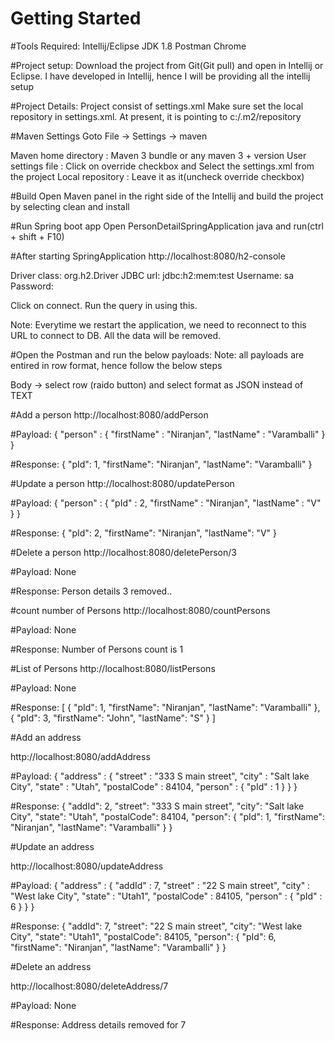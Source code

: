 # Getting Started

#Tools Required:
Intellij/Eclipse
JDK 1.8
Postman
Chrome

#Project setup:
Download the project from Git(Git pull) and open in Intellij or Eclipse. 
I have developed in Intellij, hence I will be providing all the intellij setup

#Project Details:
Project consist of settings.xml
Make sure set the local repository in settings.xml. At present, it is pointing to c:/.m2/repository 

#Maven Settings
Goto File -> Settings -> maven 

Maven home directory :  Maven 3 bundle or any maven 3 + version
User settings file : Click on override checkbox and Select the settings.xml from the project
Local repository : Leave it as it(uncheck override checkbox)

#Build
Open Maven panel in the right side of the Intellij and build the project by selecting clean and install

#Run Spring boot app 
Open PersonDetailSpringApplication java and run(ctrl + shift + F10)

#After starting SpringApplication
http://localhost:8080/h2-console

Driver class: org.h2.Driver
JDBC url: jdbc:h2:mem:test
Username: sa
Password: <No password required> 

Click on connect. Run the query in using this. 

Note: Everytime we restart the application, we need to reconnect to this URL to connect to DB.
All the data will be removed.

#Open the Postman and run the below payloads: 
Note: all payloads are entired in row format, hence follow the below steps

Body -> select row (raido button) and select format as JSON instead of TEXT

#Add a person
http://localhost:8080/addPerson

#Payload:
{
    "person" : {
        "firstName" : "Niranjan",
        "lastName" : "Varamballi"
    }
}

#Response:
{
    "pId": 1,
    "firstName": "Niranjan",
    "lastName": "Varamballi"
}

#Update a person
http://localhost:8080/updatePerson

#Payload:
{
    "person" : {
        "pId" : 2,
        "firstName" : "Niranjan",
        "lastName" : "V"
    }
}

#Response:
{
    "pId": 2,
    "firstName": "Niranjan",
    "lastName": "V"
}

#Delete a person
http://localhost:8080/deletePerson/3

#Payload:
None

#Response:
Person details 3 removed..

#count number of Persons
http://localhost:8080/countPersons

#Payload:
None

#Response:
Number of Persons count is 1

#List of Persons
http://localhost:8080/listPersons

#Payload:
None

#Response:
[
    {
        "pId": 1,
        "firstName": "Niranjan",
        "lastName": "Varamballi"
    },
    {
        "pId": 3,
        "firstName": "John",
        "lastName": "S"
    }
]


#Add an address

http://localhost:8080/addAddress

#Payload:
{
    "address" : {
            "street" : "333 S main street",
            "city" : "Salt lake City",
            "state" : "Utah",
            "postalCode" : 84104,
            "person" : {
                "pId" : 1
            }
    }
}

#Response: 
{
    "addId": 2,
    "street": "333 S main street",
    "city": "Salt lake City",
    "state": "Utah",
    "postalCode": 84104,
    "person": {
        "pId": 1,
        "firstName": "Niranjan",
        "lastName": "Varamballi"
    }
}



#Update an address

http://localhost:8080/updateAddress

#Payload:
{
    "address" : {
            "addId" : 7,
            "street" : "22 S main street",
            "city" : "West lake City",
            "state" : "Utah1",
            "postalCode" : 84105,
            "person" : {
                "pId" : 6
            }
    }
}

#Response: 
{
    "addId": 7,
    "street": "22 S main street",
    "city": "West lake City",
    "state": "Utah1",
    "postalCode": 84105,
    "person": {
        "pId": 6,
        "firstName": "Niranjan",
        "lastName": "Varamballi"
    }
}


#Delete an address

http://localhost:8080/deleteAddress/7

#Payload:
None

#Response: 
Address details removed for 7









 






